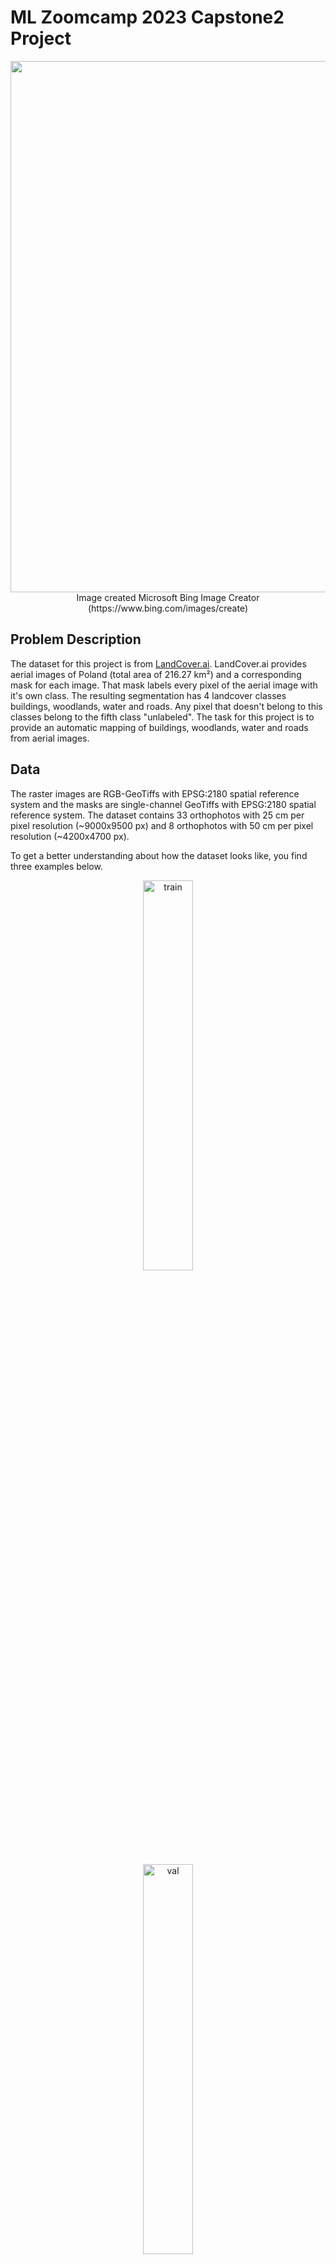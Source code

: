 # ML Zoomcamp 2023 Capstone2 Project
<p align="center">
<img src="Images/cover-bingImageCreator.jpg" width="850" align="center">
</br>
Image created Microsoft Bing Image Creator (https://www.bing.com/images/create)
</p>

## Problem Description
The dataset for this project is from [LandCover.ai](https://landcover.ai.linuxpolska.com/download/landcover.ai.v1.zip). LandCover.ai provides aerial images of Poland (total area of 216.27 km²) and a corresponding mask for each image. That mask labels every pixel of the aerial image with it's own class. The resulting segmentation has 4 landcover classes buildings, woodlands, water and roads. Any pixel that doesn't belong to this classes belong to the fifth class "unlabeled".
The task for this project is to provide an automatic mapping of buildings, woodlands, water and roads from aerial images.

## Data
The raster images are RGB-GeoTiffs with EPSG:2180 spatial reference system and the masks are single-channel GeoTiffs with EPSG:2180 spatial reference system. The dataset contains 33 orthophotos with 25 cm per pixel resolution (~9000x9500 px) and 8 orthophotos with 50 cm per pixel resolution (~4200x4700 px).

To get a better understanding about how the dataset looks like, you find three examples below.

<p align="center">
    <img src="Images/example1.png" alt="train" style="width: 40%;">
</p>
<p align="center">
    <img src="Images/example2.png" alt="val" style="width: 40%;">
</p>
<p align="center">
    <img src="Images/example3.png" alt="test" style="width: 40%;">
</p>

## Reproducibility
It's convenient to track my progress using this README file with the **bold** commands, which provides any command that is needed for every single step. There are some useful shortcuts in the Makefile, for example to create the virtual environment. In case you use my Makefile to create that environment, it will live in the project folder ".venv".
There are many Jupyter notebooks in the Notebook folder which contains everything for:
- Data preparation
- Data analasis
- Training and Tuning of different models
- Selecting and using final model

The most important notebooks are:
- **notebook.ipynb**: That is the collection of any step of my experiment
- **eda.ipynb**: For deeper insight I excluded the biggest part of data analysis to a separate notebook
- **train.ipynb**: Contains each step to train a model / Contains the code for "train.py"

For the peer review you can just follow the steps here in this README file. Everything should work as described in this order.
If you're not a peer reviewer or if you would like to dive deeper, feel free to also explore the other Jupyter notebooks. 

## Preparation & Preprocessing

- Download the dataset (1.43 GB) from https://landcover.ai.linuxpolska.com/download/landcover.ai.v1.zip and unzip.
- Create a new folder "laco.ai" in the project directory. 
- Copy the two folders "images" and "masks" to this folder.
- Use terminal and navigate to the "Utils" folder and use the "prepareInputData.py":

    - **cd Utils**
    - **python prepareInputData.py**

If you use the same folder name as mentioned, you don't need to change anything in this script otherwise you need to change one variable.

**main_folder = './../laco.ai'**

After the run of "prepareInputData.py", you should find a folder (with name specified by "main_folder" variable) with splitted datasets for train, validate, and test with a comparable class distribution. You see the dilemma. The dataset has many unlabeled pixels and is far away from a balanced one as shown below.

<p align="center">
    <img src="Images/classDistr_train.png" alt="train" style="width: 30%;">
    <img src="Images/classDistr_val.png" alt="val" style="width: 30%;">
    <img src="Images/classDistr_test.png" alt="test" style="width: 30%;">
</p>

There are two different resolutions, and the images are too big to use as they are. This dataset is quite tricky but I had some ideas to come across that challenges.

One idea you can find in the EDA part of this project where I made an analysis to find a better class distribution for the training. My idea was to exclude any image with a high number of unlabeled pixels. The result you can find in the table below.
A threshold of 20% means that any images with more than 20% of unlabeled images are excluded. The number of remaining files you can find in the "Files" column. The other columns show what is the part of each landcover class in the remaining files.

<p align="center">
    <img src="Images/thresholdTable.png" alt="train" style="width: 50%;">
</p>

For testing you may want to change a few other parameters:
- #Path to the input folders
    - main_folder = './../laco.ai'
- #Tile size for resizing
    - TILE_SIZE = 512
- #Path to the output folders
    - DATA_FOLDER = './../Data'

I manually separated the orthophotos with 25cm pixel resolution ('./../laco.ai_25') from the orthophotos with 50cm pixel resolution './../laco.ai_50', because I made some test runs also on one resolution (for example in train.ipynb) to increase the performance.

## Script train.py
This script starts the final training. The steps are described in the train.ipynb notebook. This script requires the prior run of "prepareInputData.py" as described above. Now you should have a "Data" folder with splitted dataset for train, validate, and test. 

### Recommendation: Training on limited dataset 

#### Recommendation: Step 1
To run a sample training in a reasonable time and with a good result I recommend to run "separateSmallAndBigImages.py" from Utils folder:

- **cd Utils**
- **python separateSmallAndBigImages.py**

Now you can access the data based on the resolution. The folder "laco.ai_big" contains the 8 orthophotos with 50cm resolution and "laco.ai_small" contains 33 orthophotos with 25cm resolution. For the quick run I recommend to go on with the "laco.ai_small" folder.

#### Recommendation: Step 2
Adapt two variables in "prepareInputData.py"...
- main_folder = './../laco.ai_small'
- DATA_FOLDER = './../Data50'

... and run again:

- **cd Utils**
- **python prepareInputData.py**

#### Recommendation: Step 3 - Resample images to 256x256 patches
Ensure that the following default values are set in "prepareTraining.py"
- RESAMPLING = True
- RESAMPLING_IMAGE_SIZE = 256                     # 512, 256, 128
- RESAMPLING_INPUT_FOLDER = './../Data50'
- RESAMPLING_OUTPUT_FOLDER = f"./../Data50_resampled_{RESAMPLING_IMAGE_SIZE}"

- FILTERING = True
- FILTERING_CLASS = 0                             # DEFAULT VALUE = 0 --> This value represents the unlabeled class
- FILTERING_THRESHOLD_FOR_CLASS = 20              # (0..100)

Then run:

- **cd Utils**
- **python prepareTraining.py**

### Run Training
Ensure that the following default values are correctly set in "train.py"
- IMAGE_SIZE = 256                                  # must match to RESAMPLING_IMAGE_SIZE from Step 3
- NUM_CLASSES = 5
- TRAIN_EPOCHS = 50

- TRAIN_SAT_FOLDER = "./../Data50_res256_filtered_20/train/sat/"
- TRAIN_GT_FOLDER = "./../Data50_res256_filtered_20/train/gt/"
- VAL_SAT_FOLDER = "./../Data50_res256_filtered_20/validate/sat/"
- VAL_GT_FOLDER = "./../Data50_res256_filtered_20/validate/gt/"

Then run:

- **cd Scripts**
- **python train.py**

## Script predict.py

## Model serving with TensorFlow Serving

### Step 1: Converting model to saved_model format

### Step 2: Starting model serving component

### Step 3: Starting gateway

### Step 4: Testing

## Serverless Deployment with AWS Lambda

## Troubleshooting
In case there are any problems to create the virtual environment try the following steps:

1. Delete "Pipfile", "Pipfile.lock", and "requirements.txt"
2. Use these commands to build the environment

- **make environment**
- **pipenv install ...**